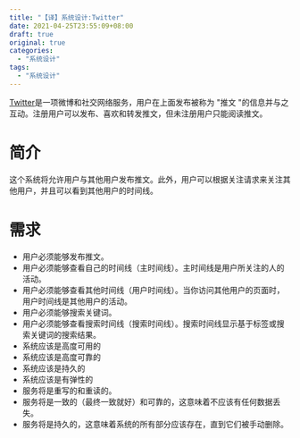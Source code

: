 ```yaml
---
title: "【译】系统设计:Twitter"
date: 2021-04-25T23:55:09+08:00
draft: true
original: true
categories: 
  - "系统设计"
tags: 
  - "系统设计"
---
```


[Twitter](https://twitter.com/)是一项微博和社交网络服务，用户在上面发布被称为 "推文 "的信息并与之互动。注册用户可以发布、喜欢和转发推文，但未注册用户只能阅读推文。

# 简介

这个系统将允许用户与其他用户发布推文。此外，用户可以根据关注请求来关注其他用户，并且可以看到其他用户的时间线。

# 需求

* 用户必须能够发布推文。
* 用户必须能够查看自己的时间线（主时间线）。主时间线是用户所关注的人的活动。
* 用户必须能够查看其他时间线（用户时间线）。当你访问其他用户的页面时，用户时间线是其他用户的活动。
* 用户必须能够搜索关键词。
* 用户必须能够查看搜索时间线（搜索时间线）。搜索时间线显示基于标签或搜索关键词的搜索结果。
* 系统应该是高度可用的
* 系统应该是高度可靠的
* 系统应该是持久的
* 系统应该是有弹性的
* 服务将是重写的和重读的。
* 服务将是一致的（最终一致就好）和可靠的，这意味着不应该有任何数据丢失。
* 服务将是持久的，这意味着系统的所有部分应该存在，直到它们被手动删除。


